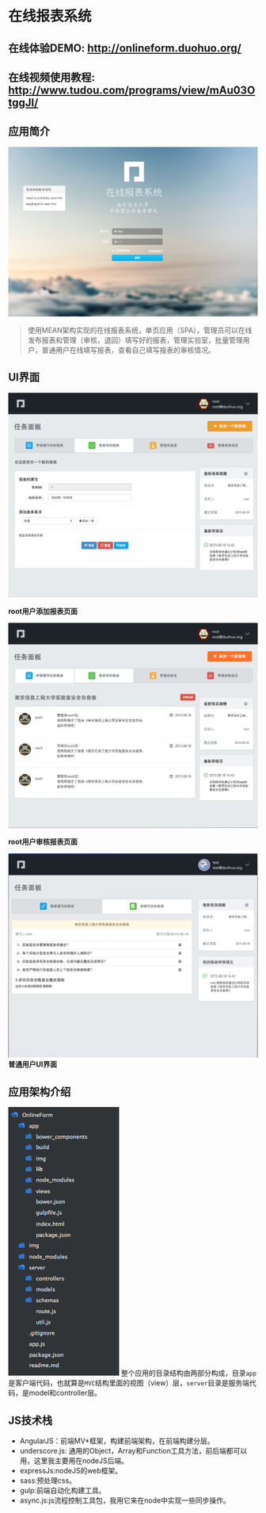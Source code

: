 # 在线报表系统
## 在线体验DEMO: http://onlineform.duohuo.org/
## 在线视频使用教程: http://www.tudou.com/programs/view/mAu03OtggJI/
## 应用简介

![屏幕快照 2015-08-18 下午8.20.53](img/%E5%B1%8F%E5%B9%95%E5%BF%AB%E7%85%A7%202015-08-18%20%E4%B8%8B%E5%8D%888.20.53.png)

> 使用MEAN架构实现的在线报表系统，单页应用（SPA），管理员可以在线发布报表和管理（审核，退回）填写好的报表，管理实验室，批量管理用户，普通用户在线填写报表，查看自己填写报表的审核情况。

## UI界面
![屏幕快照 2015-08-18 下午8.19.45](img/%E5%B1%8F%E5%B9%95%E5%BF%AB%E7%85%A7%202015-08-18%20%E4%B8%8B%E5%8D%888.19.45.png)

**root用户添加报表页面**

![屏幕快照 2015-08-18 下午8.19.58](img/%E5%B1%8F%E5%B9%95%E5%BF%AB%E7%85%A7%202015-08-18%20%E4%B8%8B%E5%8D%888.19.58.png)

**root用户审核报表页面**

![屏幕快照 2015-08-18 下午8.21.33](img/%E5%B1%8F%E5%B9%95%E5%BF%AB%E7%85%A7%202015-08-18%20%E4%B8%8B%E5%8D%888.21.33.png)
**普通用户UI界面**

## 应用架构介绍
![屏幕快照 2015-08-19 上午12.26.05](img/%E5%B1%8F%E5%B9%95%E5%BF%AB%E7%85%A7%202015-08-19%20%E4%B8%8A%E5%8D%8812.26.05.png)
整个应用的目录结构由两部分构成，目录`app`是客户端代码，也就算是`MVC`结构里面的视图（view）层，`server`目录是服务端代码，是model和controller层。  
## JS技术栈  
* AngularJS：前端MV*框架，构建前端架构，在前端构建分层。
* underscore.js: 通用的Object，Array和Function工具方法，前后端都可以用，这里我主要用在nodeJS后端。
* expressJs:nodeJS的web框架。
* sass:预处理css。
* gulp:前端自动化构建工具。
* async.js:js流程控制工具包，我用它来在node中实现一些同步操作。


